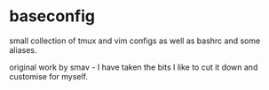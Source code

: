# baseconfig

small collection of tmux and vim configs as well as bashrc and some aliases.

original work by smav - I have taken the bits I like to cut it down and customise for myself.
